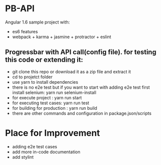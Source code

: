 # PB-API
Angular 1.6 sample project with:
  - es6 features
  - webpack + karma + jasmine + protractor + eslint
## Progressbar with API call(config file). for testing this code or extending it:
  - git clone this repo or download it as a zip file and extract it
  - cd to projetct folder
  - use yarn to install dependencies
  - there is no e2e test but if you want to start with adding e2e test first install selenium: yarn run selenium-install
  - for execute project : yarn run start
  - for executing test cases: yarn run test
  - for building for production : yarn run build
  - there are other commands and configuration in package.json/scripts

# Place for Improvement

  - adding e2e test cases
  - add more in-code documentation
  - add stylint